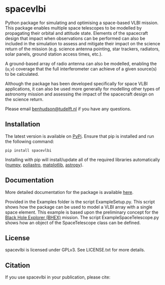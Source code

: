 spacevlbi
=========
Python package for simulating and optimising a space-based VLBI mission. This package enables multiple space telescopes to be modelled by propagating their orbital and attitude state. Elements of the spacecraft design that impact when observations can be performed can also be included in the simulation to assess and mitigate their impact on the science return of the mission (e.g. science antenna pointing, star trackers, radiators, solar panels, ground station access times, etc.).

A ground-based array of radio antenna can also be modelled, enabling the (u,v) coverage that the full interferometer can achieve of a given source(s) to be calculated.

Although the package has been developed specifically for space VLBI applications, it can also be used more generally for modelling other types of astronomy mission and assessing the impact of the spacecraft design on the science return.

Please email benhudson@tudelft.nl if you have any questions.

Installation
------------
The latest version is available on [PyPi](https://pypi.org/project/spacevlbi/). Ensure that pip is installed and run the following command:

`pip install spacevlbi`

Installing with pip will install/update all of the required libraries automatically ([numpy](http://www.numpy.org/), [poliastro](https://www.poliastro.space/), [matplotlib](http://www.matplotlib.org/), [astropy](http://www.astropy.org/)).

Documentation
-------------
More detailed documentation for the package is available [here](https://spacevlbi.readthedocs.io/en/latest/).

Provided in the Examples folder is the script ExampleSetup.py. This script shows how the package can be used to model a VLBI array with a single space element. This example is based upon the preliminary concept for the [Black Hole Explorer (BHEX)](https://www.blackholeexplorer.org/) mission. The script ExampleSpaceTelescope.py shows how an object of the SpaceTelescope class can be defined.

License
-------
spacevlbi is licensed under GPLv3. See LICENSE.txt for more details.

Citation
--------
If you use spacevlbi in your publication, please cite: 